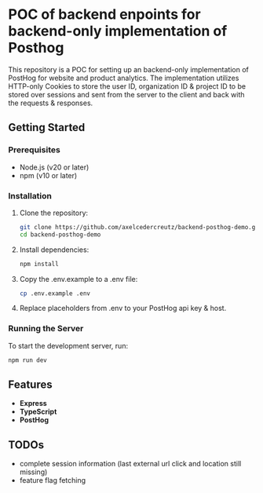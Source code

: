 # POC of backend enpoints for backend-only implementation of Posthog

This repository is a POC for setting up an backend-only implementation of PostHog for website and product analytics.
The implementation utilizes HTTP-only Cookies to store the user ID, organization ID & project ID to be stored over sessions and sent from the server to the client and back with the requests & responses.

## Getting Started

### Prerequisites

- Node.js (v20 or later)
- npm (v10 or later)

### Installation

1. Clone the repository:
    ```sh
    git clone https://github.com/axelcedercreutz/backend-posthog-demo.git
    cd backend-posthog-demo
    ```

2. Install dependencies:
    ```sh
    npm install
    ```
3. Copy the .env.example to a .env file:
    ```sh
    cp .env.example .env

4. Replace placeholders from .env to your PostHog api key & host.

### Running the Server

To start the development server, run:
```sh
npm run dev
```

## Features
- **Express**
- **TypeScript**
- **PostHog**

## TODOs
- complete session information (last external url click and location still missing)
- feature flag fetching